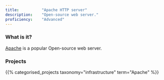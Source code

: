 ```yaml
---
title: 			"Apache HTTP server"
description: 	"Open-source web server."
proficiency:	"Advanced"
---
```


### What is it?
[Apache](https://httpd.apache.org/) is a popular Open-source web server.

### Projects
{{% categorised_projects taxonomy="infrastructure" term="Apache" %}}